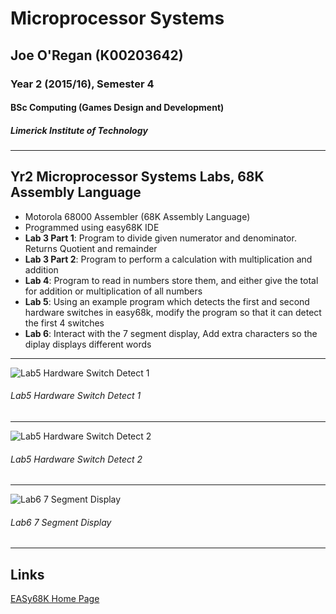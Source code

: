 # Microprocessor Systems
## Joe O'Regan (K00203642)
### Year 2 (2015/16), Semester 4
#### BSc Computing (Games Design and Development)
##### Limerick Institute of Technology

--- 

## Yr2 Microprocessor Systems Labs, 68K Assembly Language

* Motorola 68000 Assembler (68K Assembly Language)
* Programmed using easy68K IDE
* **Lab 3 Part 1**: Program to divide given numerator and denominator. Returns Quotient and remainder
* **Lab 3 Part 2**: Program to perform a calculation with multiplication and addition
* **Lab 4**: Program to read in numbers store them, and either give the total for addition or multiplication of all numbers
* **Lab 5**: Using an example program which detects the first and second hardware switches in easy68k, modify the program so that it can detect the first 4 switches
* **Lab 6**: Interact with the 7 segment display, Add extra characters so the diplay displays different words
---
![Lab5 Hardware Switch Detect 1](https://raw.githubusercontent.com/joeaoregan/Yr2-Microprocessor-Systems-Labs/master/Screenshots/Lab5a.png "Lab5 Hardware Switch Detect 2")
###### Lab5 Hardware Switch Detect 1
---
![Lab5 Hardware Switch Detect 2](https://raw.githubusercontent.com/joeaoregan/Yr2-Microprocessor-Systems-Labs/master/Screenshots/Lab5b.png "Lab5 Hardware Switch Detect 2")
###### Lab5 Hardware Switch Detect 2
---
![Lab6 7 Segment Display](https://raw.githubusercontent.com/joeaoregan/Yr2-Microprocessor-Systems-Labs/master/Screenshots/Lab6.png "Lab6 7 Segment Display")
###### Lab6 7 Segment Display

---

## Links

[EASy68K Home Page](http://www.easy68k.com/)